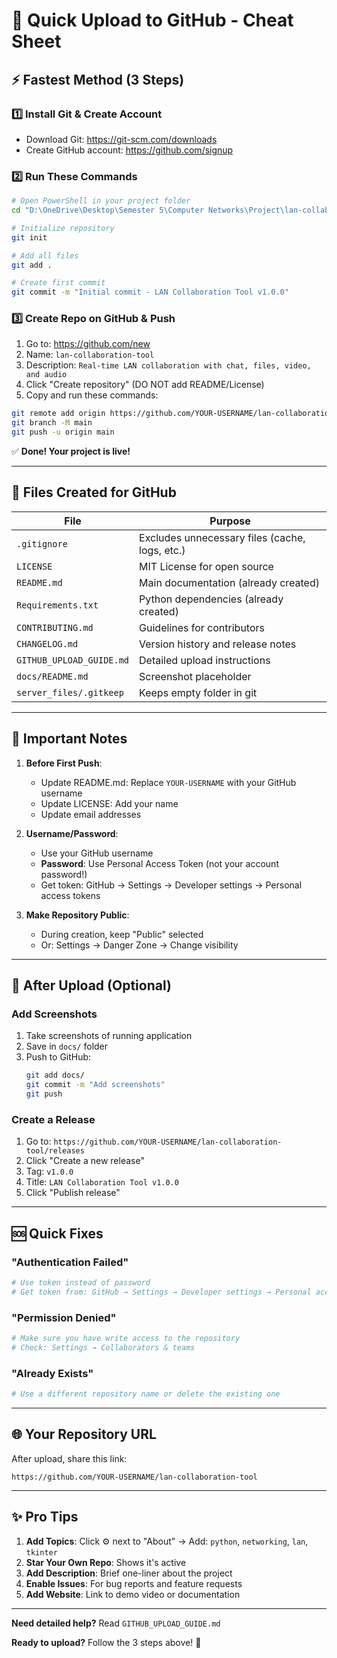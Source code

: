 # 🚀 Quick Upload to GitHub - Cheat Sheet

## ⚡ Fastest Method (3 Steps)

### 1️⃣ Install Git & Create Account
- Download Git: https://git-scm.com/downloads
- Create GitHub account: https://github.com/signup

### 2️⃣ Run These Commands
```bash
# Open PowerShell in your project folder
cd "D:\OneDrive\Desktop\Semester 5\Computer Networks\Project\lan-collaboration-tool"

# Initialize repository
git init

# Add all files
git add .

# Create first commit
git commit -m "Initial commit - LAN Collaboration Tool v1.0.0"
```

### 3️⃣ Create Repo on GitHub & Push
1. Go to: https://github.com/new
2. Name: `lan-collaboration-tool`
3. Description: `Real-time LAN collaboration with chat, files, video, and audio`
4. Click "Create repository" (DO NOT add README/License)
5. Copy and run these commands:

```bash
git remote add origin https://github.com/YOUR-USERNAME/lan-collaboration-tool.git
git branch -M main
git push -u origin main
```

✅ **Done! Your project is live!**

---

## 📁 Files Created for GitHub

| File | Purpose |
|------|---------|
| `.gitignore` | Excludes unnecessary files (cache, logs, etc.) |
| `LICENSE` | MIT License for open source |
| `README.md` | Main documentation (already created) |
| `Requirements.txt` | Python dependencies (already created) |
| `CONTRIBUTING.md` | Guidelines for contributors |
| `CHANGELOG.md` | Version history and release notes |
| `GITHUB_UPLOAD_GUIDE.md` | Detailed upload instructions |
| `docs/README.md` | Screenshot placeholder |
| `server_files/.gitkeep` | Keeps empty folder in git |

---

## 🔑 Important Notes

1. **Before First Push**:
   - Update README.md: Replace `YOUR-USERNAME` with your GitHub username
   - Update LICENSE: Add your name
   - Update email addresses

2. **Username/Password**:
   - Use your GitHub username
   - **Password**: Use Personal Access Token (not your account password!)
   - Get token: GitHub → Settings → Developer settings → Personal access tokens

3. **Make Repository Public**:
   - During creation, keep "Public" selected
   - Or: Settings → Danger Zone → Change visibility

---

## 📸 After Upload (Optional)

### Add Screenshots
1. Take screenshots of running application
2. Save in `docs/` folder
3. Push to GitHub:
   ```bash
   git add docs/
   git commit -m "Add screenshots"
   git push
   ```

### Create a Release
1. Go to: `https://github.com/YOUR-USERNAME/lan-collaboration-tool/releases`
2. Click "Create a new release"
3. Tag: `v1.0.0`
4. Title: `LAN Collaboration Tool v1.0.0`
5. Click "Publish release"

---

## 🆘 Quick Fixes

### "Authentication Failed"
```bash
# Use token instead of password
# Get token from: GitHub → Settings → Developer settings → Personal access tokens
```

### "Permission Denied"
```bash
# Make sure you have write access to the repository
# Check: Settings → Collaborators & teams
```

### "Already Exists"
```bash
# Use a different repository name or delete the existing one
```

---

## 🌐 Your Repository URL
After upload, share this link:
```
https://github.com/YOUR-USERNAME/lan-collaboration-tool
```

---

## ✨ Pro Tips

1. **Add Topics**: Click ⚙️ next to "About" → Add: `python`, `networking`, `lan`, `tkinter`
2. **Star Your Own Repo**: Shows it's active
3. **Add Description**: Brief one-liner about the project
4. **Enable Issues**: For bug reports and feature requests
5. **Add Website**: Link to demo video or documentation

---

**Need detailed help?** Read `GITHUB_UPLOAD_GUIDE.md`

**Ready to upload?** Follow the 3 steps above! 🚀
